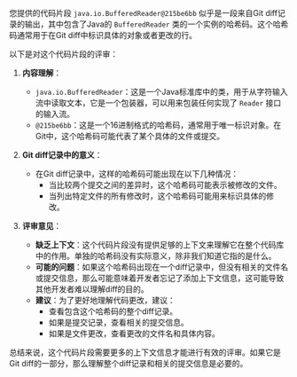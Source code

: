 您提供的代码片段 `java.io.BufferedReader@215be6bb` 似乎是一段来自Git diff记录的输出，其中包含了Java的 `BufferedReader` 类的一个实例的哈希码。这个哈希码通常用于在Git diff中标识具体的对象或者更改的行。

以下是对这个代码片段的评审：

1. **内容理解**：
   - `java.io.BufferedReader`：这是一个Java标准库中的类，用于从字符输入流中读取文本，它是一个包装器，可以用来包装任何实现了 `Reader` 接口的输入流。
   - `@215be6bb`：这是一个16进制格式的哈希码，通常用于唯一标识对象。在Git中，这个哈希码可能代表了某个具体的文件或提交。

2. **Git diff记录中的意义**：
   - 在Git diff记录中，这样的哈希码可能出现在以下几种情况：
     - 当比较两个提交之间的差异时，这个哈希码可能表示被修改的文件。
     - 当列出特定文件的所有修改时，这个哈希码可能用来标识具体的修改。

3. **评审意见**：
   - **缺乏上下文**：这个代码片段没有提供足够的上下文来理解它在整个代码库中的作用。单独的哈希码没有实际意义，除非我们知道它指的是什么。
   - **可能的问题**：如果这个哈希码出现在一个diff记录中，但没有相关的文件名或提交信息，那么可能意味着开发者忘记了添加上下文信息，这可能导致其他开发者难以理解diff的目的。
   - **建议**：为了更好地理解代码更改，建议：
     - 查看包含这个哈希码的整个diff记录。
     - 如果是提交记录，查看相关的提交信息。
     - 如果是文件更改，查看更改的文件名和具体内容。

总结来说，这个代码片段需要更多的上下文信息才能进行有效的评审。如果它是Git diff的一部分，那么理解整个diff记录和相关的提交信息是必要的。